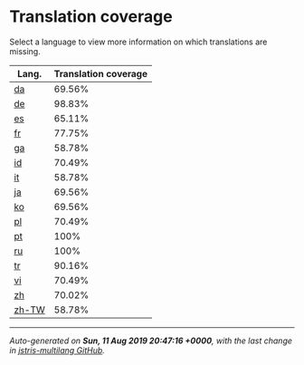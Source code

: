 <link rel="stylesheet" href="style.css">

# Translation coverage

Select a language to view more information on which translations are missing.

<table>
<thead>
    <tr>
        <th>Lang.</th>
        <th colspan="2">Translation coverage</th>
    </tr>
</thead>
<tbody>
    <tr><td><a href="da.html">da</a></td><td>69.56%</td><td>
        <div class="pb">
            <span class="pb-fill" style="width: 69.56%;"></span>
        </div>
    </td></tr>
    <tr><td><a href="de.html">de</a></td><td>98.83%</td><td>
        <div class="pb">
            <span class="pb-fill" style="width: 98.83%;"></span>
        </div>
    </td></tr>
    <tr><td><a href="es.html">es</a></td><td>65.11%</td><td>
        <div class="pb">
            <span class="pb-fill" style="width: 65.11%;"></span>
        </div>
    </td></tr>
    <tr><td><a href="fr.html">fr</a></td><td>77.75%</td><td>
        <div class="pb">
            <span class="pb-fill" style="width: 77.75%;"></span>
        </div>
    </td></tr>
    <tr><td><a href="ga.html">ga</a></td><td>58.78%</td><td>
        <div class="pb">
            <span class="pb-fill" style="width: 58.78%;"></span>
        </div>
    </td></tr>
    <tr><td><a href="id.html">id</a></td><td>70.49%</td><td>
        <div class="pb">
            <span class="pb-fill" style="width: 70.49%;"></span>
        </div>
    </td></tr>
    <tr><td><a href="it.html">it</a></td><td>58.78%</td><td>
        <div class="pb">
            <span class="pb-fill" style="width: 58.78%;"></span>
        </div>
    </td></tr>
    <tr><td><a href="ja.html">ja</a></td><td>69.56%</td><td>
        <div class="pb">
            <span class="pb-fill" style="width: 69.56%;"></span>
        </div>
    </td></tr>
    <tr><td><a href="ko.html">ko</a></td><td>69.56%</td><td>
        <div class="pb">
            <span class="pb-fill" style="width: 69.56%;"></span>
        </div>
    </td></tr>
    <tr><td><a href="pl.html">pl</a></td><td>70.49%</td><td>
        <div class="pb">
            <span class="pb-fill" style="width: 70.49%;"></span>
        </div>
    </td></tr>
    <tr><td><a href="pt.html">pt</a></td><td>100%</td><td>
        <div class="pb">
            <span class="pb-fill" style="width: 100%;"></span>
        </div>
    </td></tr>
    <tr><td><a href="ru.html">ru</a></td><td>100%</td><td>
        <div class="pb">
            <span class="pb-fill" style="width: 100%;"></span>
        </div>
    </td></tr>
    <tr><td><a href="tr.html">tr</a></td><td>90.16%</td><td>
        <div class="pb">
            <span class="pb-fill" style="width: 90.16%;"></span>
        </div>
    </td></tr>
    <tr><td><a href="vi.html">vi</a></td><td>70.49%</td><td>
        <div class="pb">
            <span class="pb-fill" style="width: 70.49%;"></span>
        </div>
    </td></tr>
    <tr><td><a href="zh.html">zh</a></td><td>70.02%</td><td>
        <div class="pb">
            <span class="pb-fill" style="width: 70.02%;"></span>
        </div>
    </td></tr>
    <tr><td><a href="zh-TW.html">zh-TW</a></td><td>58.78%</td><td>
        <div class="pb">
            <span class="pb-fill" style="width: 58.78%;"></span>
        </div>
    </td></tr>
</tbody></table>

-------------------

*Auto-generated on **Sun, 11 Aug 2019 20:47:16 +0000**, with the last change in [jstris-multilang GitHub](https://github.com/jezevec10/jstris-multilang/).*
